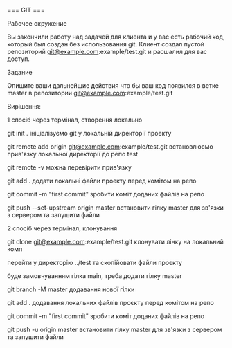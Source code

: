 === GIT ===

Рабочее окружение

Вы закончили работу над задачей для клиента и у вас есть рабочий код, который был создан без использования git. Клиент создал пустой репозиторий git@example.com:example/test.git и расшалил для вас доступ.

Задание

Опишите ваши дальнейшие действия что бы ваш код появился в ветке master в репозитории git@example.com:example/test.git

Вирішення:

1 спосіб через термінал, створення локально

git init . ініціалізуємо git у локальній директорії проєкту

git remote add origin git@example.com:example/test.git встановлюємо прив'язку локальної директорії до репо test

git remote -v можна перевірити прив'язку

git add . додати локальні файли проєкту перед комітом на репо

git commit -m "first commit" зробити коміт доданих файлів на репо

git push --set-upstream origin master встановити гілку master для зв'язки з сервером та запушити файли

2 спосіб через термінал, клонування

git clone git@example.com:example/test.git клонувати лінку на локальний комп

перейти у директорію ../test та скопійовати файли проєкту

буде замовчуванням гілка main, треба додати гілку master

git branch -M master додавання нової гілки

git add . додавання локальних файлів проєкту перед комітом на репо

git commit -m "first commit" зробити коміт доданих файлів на репо

git push -u origin master встановити гілку master для зв'язки з сервером та запушити файли
